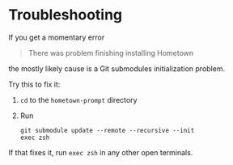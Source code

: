 # Troubleshooting

If you get a momentary error

> There was problem finishing installing Hometown

the mostly likely cause is a Git submodules initialization problem.

Try this to fix it:

1. `cd` to the `hometown-prompt` directory

1. Run

   ```shell
   git submodule update --remote --recursive --init
   exec zsh
   ```

If that fixes it, run `exec zsh` in any other open terminals.
